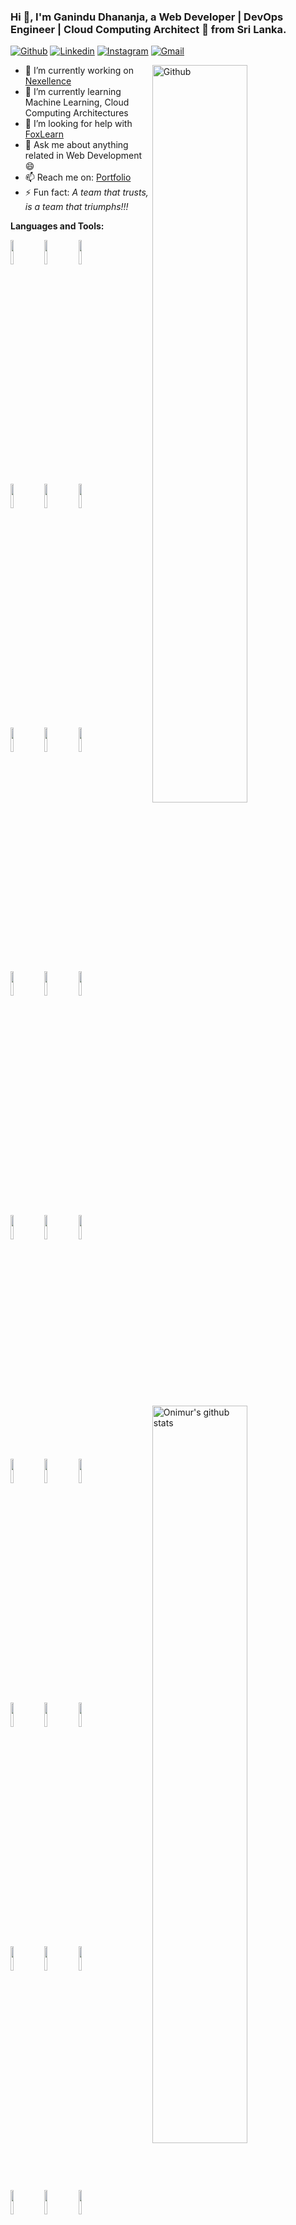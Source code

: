 ### Hi 👋, I'm Ganindu Dhananja, a Web Developer | DevOps Engineer | Cloud Computing Architect 🚀 from Sri Lanka.
<!--
**luk3Sky/luk3Sky** is a ✨ _special_ ✨ repository because its `README.md` (this file) appears on your GitHub profile.

Here are some ideas to get you started:


-->

<!-- Links -->
[![Github](https://img.shields.io/badge/-Github-000?style=flat&logo=Github&logoColor=white)](https://github.com/luk3Sky)
[![Linkedin](https://img.shields.io/badge/-LinkedIn-blue?style=flat&logo=Linkedin&logoColor=white)](https://www.linkedin.com/in/ganindu-dhananja-jalayath-49110b174/)
[![Instagram](https://img.shields.io/badge/-Instagram-c13584?style=flat&labelColor=c13584&logo=instagram&logoColor=white)](https://www.instagram.com/ganindudj/)
[![Gmail](https://img.shields.io/badge/-Gmail-c14438?style=flat&logo=Gmail&logoColor=white)](mailto:ganindudananja@gmail.com)

<!-- Any image aligned to the right. Beware the width -->
<img width="55%" align="right" alt="Github" src="https://raw.githubusercontent.com/onimur/.github/master/.resources/git-header.svg" />

<!-- Topics and More Links -->
- 🔭 I’m currently working on [Nexellence](https://github.com/luk3Sky/nexellence)
- 🌱 I’m currently learning Machine Learning, Cloud Computing Architectures
- 🤔 I’m looking for help with [FoxLearn](https://github.com/team-foxploit/FoxLearn)
- 💬 Ask me about anything related in Web Development 😄
- 📫 Reach me on: [Portfolio](https://www.ganindudj.xyz)
- ⚡ Fun fact: *A team that trusts, is a team that triumphs!!!*

**Languages and Tools:** 

<!-- Github readme stats
Using this api: https://github.com/anuraghazra/github-readme-stats
-->
<p>
  <a href="https://github.com/team-foxploit/Ignio-Web">
    <img width="55%" align="right" alt="Onimur's github stats" src="https://github-readme-stats.vercel.app/api?username=luk3Sky&theme=tokyonight&show_icons=true&hide_border=true" />
  </a>
  
  <!-- Your languages and tools. Be careful with the alignment. 
  You can use this sites to get logos: https://www.vectorlogo.zone or https://simpleicons.org/
  -->
  <code><img width="10%" src="https://www.vectorlogo.zone/logos/git-scm/git-scm-ar21.svg"></code>
  <code><img width="10%" src="https://www.vectorlogo.zone/logos/yaml/yaml-ar21.svg"></code>
  <code><img width="10%" src="https://www.vectorlogo.zone/logos/gnu_bash/gnu_bash-ar21.svg"></code>
  <br />
  <code><img width="10%" src="https://www.vectorlogo.zone/logos/java/java-ar21.svg"></code>
  <code><img width="10%" src="https://www.vectorlogo.zone/logos/python/python-ar21.svg"></code>
  <code><img width="10%" src="https://www.vectorlogo.zone/logos/javascript/javascript-ar21.svg"></code>
  <br />
  <code><img width="10%" src="https://www.vectorlogo.zone/logos/reactjs/reactjs-ar21.svg"></code>
  <code><img width="10%" src="https://www.vectorlogo.zone/logos/angular/angular-ar21.svg"></code>
  <code><img width="10%" src="https://www.vectorlogo.zone/logos/getbootstrap/getbootstrap-ar21.svg"></code>
  <br />
  <code><img width="10%" src="https://www.vectorlogo.zone/logos/android/android-ar21.svg"></code>
  <code><img width="10%" src="https://upload.wikimedia.org/wikipedia/commons/0/0b/Maven_logo.svg"></code>
  <code><img width="10%" src="https://www.vectorlogo.zone/logos/springio/springio-ar21.svg"></code>
  <br />
  <code><img width="10%" src="https://www.vectorlogo.zone/logos/nodejs/nodejs-ar21.svg"></code>
  <code><img width="10%" src="https://www.vectorlogo.zone/logos/expressjs/expressjs-ar21.svg"></code>
  <code><img width="10%" src="https://raw.githubusercontent.com/gilbarbara/logos/804dc257b59e144eaca5bc6ffd16949752c6f789/logos/loopback.svg"></code>
  <br />
  <code><img width="10%" src="https://www.vectorlogo.zone/logos/mysql/mysql-ar21.svg"></code>
  <code><img width="10%" src="https://www.vectorlogo.zone/logos/mongodb/mongodb-ar21.svg"></code>
  <code><img width="10%" src="https://www.vectorlogo.zone/logos/firebase/firebase-ar21.svg"></code>
  <br />
  <code><img width="10%" src="https://www.vectorlogo.zone/logos/jenkins/jenkins-ar21.svg"></code>
  <code><img width="10%" src="https://www.vectorlogo.zone/logos/travis-ci/travis-ci-ar21.svg"></code>
  <code><img width="10%" src="https://www.vectorlogo.zone/logos/gitlab/gitlab-ar21.svg"></code>
  <br />
  <code><img width="10%" src="https://www.vectorlogo.zone/logos/jekyllrb/jekyllrb-ar21.svg"></code>
  <code><img width="10%" src="https://www.vectorlogo.zone/logos/docker/docker-ar21.svg"></code>
  <code><img width="10%" src="https://www.vectorlogo.zone/logos/kubernetes/kubernetes-ar21.svg"></code>
  <br />
  <code><img width="10%" src="https://www.vectorlogo.zone/logos/google_cloud/google_cloud-ar21.svg"></code>
  <code><img width="10%" src="https://www.vectorlogo.zone/logos/amazon_aws/amazon_aws-ar21.svg"></code>
  <code><img width="10%" src="https://www.vectorlogo.zone/logos/heroku/heroku-ar21.svg"></code>
</p>
